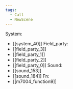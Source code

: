 ```yaml
---
tags:
  - Call
  - NewScene
---
```

System:
- [[system_40]]
Field_party:
- [[field_party_3]]
- [[field_party_1]]
- [[field_party_2]]
- [[field_party_0]]
Sound:
- [[sound_153]]
- [[sound_184]]
Fn:
- [[m7004_function9]]

